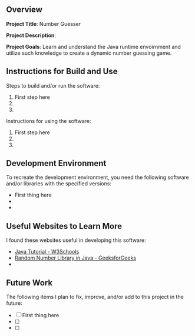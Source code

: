 ## Overview

**Project Title**: Number Guesser

**Project Description**: 

**Project Goals**: Learn and understand the Java runtime envoirnment and utilize such knowledge to create a dynamic number guessing game.

## Instructions for Build and Use

Steps to build and/or run the software:

1. First step here
2.
3.

Instructions for using the software:

1. First step here
2.
3.

## Development Environment 

To recreate the development environment, you need the following software and/or libraries with the specified versions:

* First thing here
*
*

## Useful Websites to Learn More

I found these websites useful in developing this software:

* [Java Tutorial - W3Schools](https://www.w3schools.com/java/default.asp)
* [Random Number Library in Java - GeeksforGeeks](https://www.geeksforgeeks.org/generating-random-numbers-in-java/)
*

## Future Work

The following items I plan to fix, improve, and/or add to this project in the future:

* [ ] First thing here
* [ ]
* [ ]